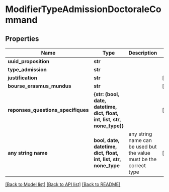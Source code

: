 # ModifierTypeAdmissionDoctoraleCommand


## Properties
Name | Type | Description | Notes
------------ | ------------- | ------------- | -------------
**uuid_proposition** | **str** |  | 
**type_admission** | **str** |  | 
**justification** | **str** |  | [optional] 
**bourse_erasmus_mundus** | **str** |  | [optional] 
**reponses_questions_specifiques** | **{str: (bool, date, datetime, dict, float, int, list, str, none_type)}** |  | [optional] 
**any string name** | **bool, date, datetime, dict, float, int, list, str, none_type** | any string name can be used but the value must be the correct type | [optional]

[[Back to Model list]](../README.md#documentation-for-models) [[Back to API list]](../README.md#documentation-for-api-endpoints) [[Back to README]](../README.md)


